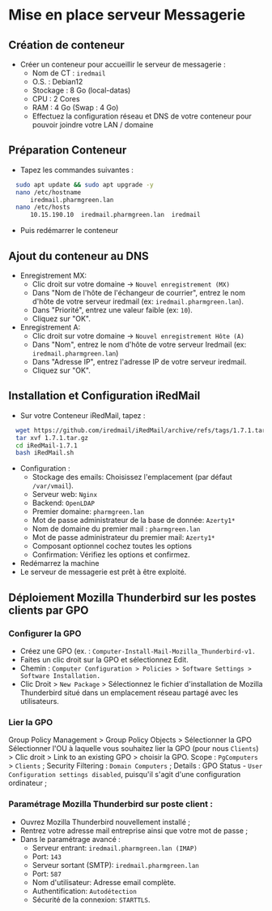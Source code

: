 # Mise en place serveur Messagerie
## Création de conteneur
- Créer un conteneur pour accueillir le serveur de messagerie :
  - Nom de CT : `iredmail`
  - O.S. : Debian12
  - Stockage : 8 Go (local-datas)
  - CPU : 2 Cores
  - RAM : 4 Go (Swap : 4 Go)
  - Effectuez la configuration réseau et DNS de votre conteneur pour pouvoir joindre votre LAN / domaine

## Préparation Conteneur
- Tapez les commandes suivantes :
``` bash
  sudo apt update && sudo apt upgrade -y
  nano /etc/hostname
      iredmail.pharmgreen.lan
  nano /etc/hosts
      10.15.190.10  iredmail.pharmgreen.lan  iredmail
```
- Puis redémarrer le conteneur

## Ajout du conteneur au DNS
- Enregistrement MX:
  - Clic droit sur votre domaine -> `Nouvel enregistrement (MX)`
  - Dans "Nom de l'hôte de l'échangeur de courrier", entrez le nom d'hôte de votre serveur iredmail (ex: `iredmail.pharmgreen.lan`).
  - Dans "Priorité", entrez une valeur faible (ex: `10`).
  - Cliquez sur "OK".
- Enregistrement A:
  - Clic droit sur votre domaine -> `Nouvel enregistrement Hôte (A)`
  - Dans "Nom", entrez le nom d'hôte de votre serveur Iredmail (ex: `iredmail.pharmgreen.lan`)
  - Dans "Adresse IP", entrez l'adresse IP de votre serveur iredmail.
  - Cliquez sur "OK".
 
## Installation et Configuration iRedMail
- Sur votre Conteneur iRedMail, tapez :
``` bash
  wget https://github.com/iredmail/iRedMail/archive/refs/tags/1.7.1.tar.gz
  tar xvf 1.7.1.tar.gz
  cd iRedMail-1.7.1
  bash iRedMail.sh
```
- Configuration :
  - Stockage des emails: Choisissez l'emplacement (par défaut `/var/vmail`).
  - Serveur web: `Nginx`
  - Backend: `OpenLDAP`
  - Premier domaine: `pharmgreen.lan`
  - Mot de passe administrateur de la base de donnée: `Azerty1*`
  - Nom de domaine du premier mail : `pharmgreen.lan`
  - Mot de passe administrateur du premier mail: `Azerty1*`
  - Composant optionnel cochez toutes les options
  - Confirmation: Vérifiez les options et confirmez.
- Redémarrez la machine
- Le serveur de messagerie est prêt à être exploité.

## Déploiement Mozilla Thunderbird sur les postes clients par GPO
### Configurer la GPO
- Créez une GPO (ex. : `Computer-Install-Mail-Mozilla_Thunderbird-v1.`
- Faites un clic droit sur la GPO et sélectionnez Edit.
- Chemin : `Computer Configuration > Policies > Software Settings > Software Installation.`
- Clic Droit > `New Package` > Sélectionnez le fichier d'installation de Mozilla Thunderbird situé dans un emplacement réseau partagé avec les utilisateurs.
### Lier la GPO
Group Policy Management > Group Policy Objects > Sélectionner la GPO
Sélectionner l'OU à laquelle vous souhaitez lier la GPO (pour nous `Clients`) > Clic droit > Link to an existing GPO > choisir la GPO.
Scope : `PgComputers` > `Clients` ;
Security Filtering : `Domain Computers` ;
Details : GPO Status - `User Configuration settings disabled`, puisqu'il s'agit d'une configuration ordinateur ;

### Paramétrage Mozilla Thunderbird sur poste client :
- Ouvrez Mozilla Thunderbird nouvellement installé ;
- Rentrez votre adresse mail entreprise ainsi que votre mot de passe ;
- Dans le paramétrage avancé :
  - Serveur entrant: `iredmail.pharmgreen.lan (IMAP)`
  - Port: `143`
  - Serveur sortant (SMTP): `iredmail.pharmgreen.lan`
  - Port: `587`
  - Nom d'utilisateur: Adresse email complète.
  - Authentification: `Autodétection`
  - Sécurité de la connexion: `STARTTLS`.
